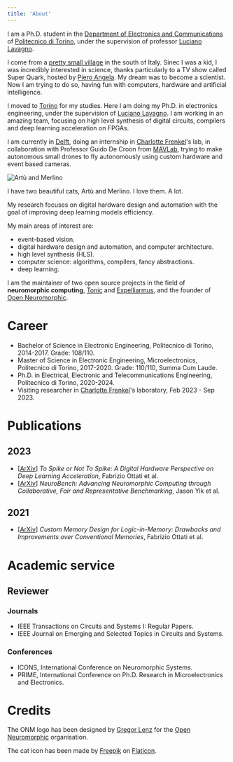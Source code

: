 ```yaml
---
title: 'About'
---
```


I am a Ph.D. student in the [Department of Electronics and Communications](https://www.det.polito.it/) of [Politecnico di Torino](https://www.polito.it/), under the supervision of professor [Luciano Lavagno](https://scholar.google.com/citations?user=tRCNWC4AAAAJ&hl=en). 

I come from a [pretty small village](https://www.e-borghi.com/en/village/Salerno/377/cuccaro-vetere) in the south of Italy. Sinec I was a kid, I was incredibly interested in science, thanks particularly to a TV show called Super Quark, hosted by [Piero Angela](https://en.wikipedia.org/wiki/Piero_Angela). My dream was to become a scientist. Now I am trying to do so, having fun with computers, hardware and artificial intelligence. 

I moved to [Torino](https://en.wikipedia.org/wiki/Turin) for my studies. Here I am doing my Ph.D. in electronics engineering, under the supervision of [Luciano Lavagno](https://g.co/kgs/a8ahe2). I am working in an amazing team, focusing on high level synthesis of digital circuits, compilers and deep learning acceleration on FPGAs. 

I am currently in [Delft](https://en.wikipedia.org/wiki/Delft), doing an internship in [Charlotte Frenkel](https://chfrenkel.github.io/)'s lab, in collaboration with Professor Guido De Croon from  [MAVLab](https://mavlab.tudelft.nl/), trying to make autonomous small drones to fly autonomously using custom hardware and event based cameras.

![Artù and Merlino](/images/gattacci.jpeg)

I have two beautiful cats, Artù and Merlino. I love them. A lot. 

My research focuses on digital hardware design and automation with the goal of improving deep learning models efficiency.

My main areas of interest are:
* event-based vision. 
* digital hardware design and automation, and computer architecture.
* high level synthesis (HLS).
* computer science: algorithms, compilers, fancy abstractions.
* deep learning.

I am the maintainer of two open source projects in the field of **neuromorphic computing**, [Tonic](https://tonic.readthedocs.io) and [Expelliarmus](https://github.com/expelliarmus.readthedocs.io), and the founder of [Open Neuromorphic](https://open-neuromorphic.org).

# Career 

* Bachelor of Science in Electronic Engineering, Politecnico di Torino, 2014-2017. Grade: 108/110.
* Master of Science in Electronic Engineering, Microelectronics, Politecnico di Torino, 2017-2020. Grade: 110/110, Summa Cum Laude. 
* Ph.D. in Electrical, Electronic and Telecommunications Engineering, Politecnico di Torino, 2020-2024.
* Visiting researcher in [Charlotte Frenkel](https://chfrenkel.github.io/)'s laboratory, Feb 2023 - Sep 2023.

# Publications

## 2023

* [[ArXiv](https://arxiv.org/abs/2306.15749)] *To Spike or Not To Spike: A Digital Hardware Perspective on Deep Learning Acceleration*, Fabrizio Ottati et al.
* [[ArXiv](https://arxiv.org/abs/2304.04640)] *NeuroBench: Advancing Neuromorphic Computing through Collaborative, Fair and Representative Benchmarking*, Jason Yik et al.

## 2021 

* [[ArXiv](https://arxiv.org/abs/2304.04995)] *Custom Memory Design for Logic-in-Memory: Drawbacks and Improvements over Conventional Memories*, Fabrizio Ottati et al.

# Academic service 

## Reviewer 

### Journals 

- IEEE Transactions on Circuits and Systems I: Regular Papers.
- IEEE Journal on Emerging and Selected Topics in Circuits and Systems.

### Conferences

- ICONS, International Conference on Neuromorphic Systems.
- PRIME, International Conference on Ph.D. Research in Microelectronics and Electronics.

# Credits

The ONM logo has been designed by [Gregor Lenz](https://lenzgregor.com) for the [Open Neuromorphic](https://open-neuromorphic.org) organisation.

The cat icon has been made by [Freepik](https://www.flaticon.com/authors/freepik) on [Flaticon](https://www.flaticon.com/).
